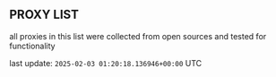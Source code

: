 ## PROXY LIST

all proxies in this list were collected from open sources and tested for functionality

last update: `2025-02-03 01:20:18.136946+00:00` UTC